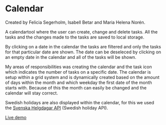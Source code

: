 # Calendar

Created by Felicia Segerholm, Isabell Betar and Maria Helena Norén.

A calendartool where the user can create, change and delete tasks.
All the tasks and the changes made to the tasks are saved to local storage.

By clicking on a date in the calendar the tasks are filtered and only the tasks for that particular date are shown. The date can be deseleced by clicking on an empty date in the calendar and all of the tasks will be shown.

My areas of responsibilities was creating the calendar and the task icon which indicates the number of tasks on a specific date.
The calendar is setup within a grid system and is dynamically created based on the amount of days within the month and which weekday the first date of the month starts with. Because of this the month can easily be changed and the calendar will stay correct. 

Swedish holidays are also displayed within the calendar, for this we used the [Svenska Helgdagar API](https://api.dryg.net/) (Swedish holiday API).

[Live demo](https://mariahelenanoren.github.io/calendar/)
